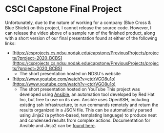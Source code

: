# CSCI Capstone Final Project
Unfortunately, due to the nature of working for a company (Blue Cross & Blue Shield) on this project, I cannot release the source code.
However, I can release the video above of a sample run of the finished product, along with a short version of our final presentation found at either of the following links:
* [https://csprojects.cs.ndsu.nodak.edu/capstone/PreviousProjects/projects/?project=2020_BCBS](https://csprojects.cs.ndsu.nodak.edu/capstone/PreviousProjects/projects/?project=2020_BCBS)
    * The short presentation hosted on NDSU's website
* [https://www.youtube.com/watch?v=ctdrVGO8u1o](https://www.youtube.com/watch?v=ctdrVGO8u1o)
    * The short presentation hosted on YouTube
This project was developed using [Ansible](https://www.ansible.com/), an automation tool developed by Red Hat Inc, but free to use on its own.
Ansible uses OpenSSH, including existing ssh infrastructure, to run commands remotely and return the results organized in a JSON file.
This can be automatically parsed using Jinja2 (a python-based, templating language) to produce neat and condensed results from complex actions.
Documentation for Ansible and Jinja2 can be [found here](https://docs.ansible.com/ansible/latest/index.html).
